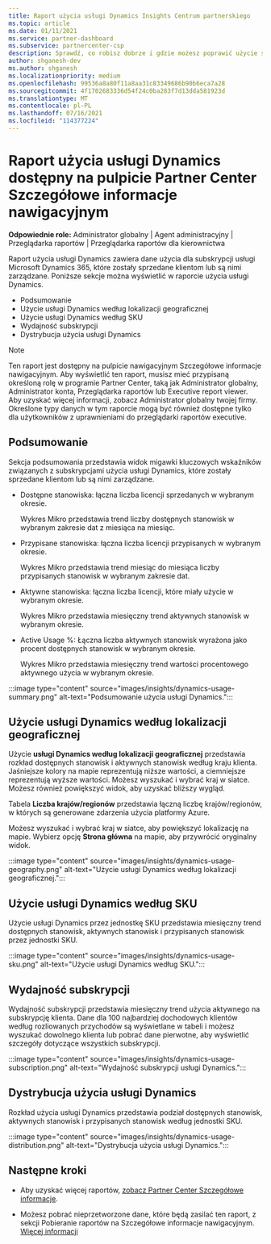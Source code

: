 ```yaml
---
title: Raport użycia usługi Dynamics Insights Centrum partnerskiego
ms.topic: article
ms.date: 01/11/2021
ms.service: partner-dashboard
ms.subservice: partnercenter-csp
description: Sprawdź, co robisz dobrze i gdzie możesz poprawić użycie subskrypcji usługi Dynamics, które sprzedajesz klientom lub zarządzasz nimi.
author: shganesh-dev
ms.author: shganesh
ms.localizationpriority: medium
ms.openlocfilehash: 99536a8a80f11a8aa31c83349686b90b6eca7a28
ms.sourcegitcommit: 4f1702683336d54f24c0ba283f7d13dda581923d
ms.translationtype: MT
ms.contentlocale: pl-PL
ms.lasthandoff: 07/16/2021
ms.locfileid: "114377224"
---
```

# <a name="dynamics-usage-report-available-from-the-partner-center-insights-dashboard"></a>Raport użycia usługi Dynamics dostępny na pulpicie Partner Center Szczegółowe informacje nawigacyjnym

**Odpowiednie role:** Administrator globalny | Agent administracyjny | Przeglądarka raportów | Przeglądarka raportów dla kierownictwa

Raport użycia usługi Dynamics zawiera dane użycia dla subskrypcji usługi Microsoft Dynamics 365, które zostały sprzedane klientom lub są nimi zarządzane. Poniższe sekcje można wyświetlić w raporcie użycia usługi Dynamics.

- Podsumowanie
- Użycie usługi Dynamics według lokalizacji geograficznej
- Użycie usługi Dynamics według SKU
- Wydajność subskrypcji
- Dystrybucja użycia usługi Dynamics

 > [!NOTE]
 > Ten raport jest dostępny na pulpicie nawigacyjnym Szczegółowe informacje nawigacyjnym. Aby wyświetlić ten raport, musisz mieć przypisaną określoną rolę w programie Partner Center, taką jak Administrator globalny, Administrator konta, Przeglądarka raportów lub Executive report viewer. Aby uzyskać więcej informacji, zobacz Administrator globalny twojej firmy. Określone typy danych w tym raporcie mogą być również dostępne tylko dla użytkowników z uprawnieniami do przeglądarki raportów executive.

## <a name="summary"></a>Podsumowanie

Sekcja podsumowania przedstawia widok migawki kluczowych wskaźników związanych z subskrypcjami użycia usługi Dynamics, które zostały sprzedane klientom lub są nimi zarządzane.  

- Dostępne stanowiska: łączna liczba licencji sprzedanych w wybranym okresie.

   Wykres Mikro przedstawia trend liczby dostępnych stanowisk w wybranym zakresie dat z miesiąca na miesiąc.

- Przypisane stanowiska: łączna liczba licencji przypisanych w wybranym okresie.

   Wykres Mikro przedstawia trend miesiąc do miesiąca liczby przypisanych stanowisk w wybranym zakresie dat.

- Aktywne stanowiska: łączna liczba licencji, które miały użycie w wybranym okresie. 

   Wykres Mikro przedstawia miesięczny trend aktywnych stanowisk w wybranym okresie.

- Active Usage %: Łączna liczba aktywnych stanowisk wyrażona jako procent dostępnych stanowisk w wybranym okresie. 

   Wykres Mikro przedstawia miesięczny trend wartości procentowego aktywnego użycia w wybranym okresie.

:::image type="content" source="images/insights/dynamics-usage-summary.png" alt-text="Podsumowanie użycia usługi Dynamics.":::

## <a name="dynamics-usage-by-geography"></a>Użycie usługi Dynamics według lokalizacji geograficznej

Użycie **usługi Dynamics według lokalizacji geograficznej** przedstawia rozkład dostępnych stanowisk i aktywnych stanowisk według kraju klienta. Jaśniejsze kolory na mapie reprezentują niższe wartości, a ciemniejsze reprezentują wyższe wartości. Możesz wyszukać i wybrać kraj w siatce. Możesz również powiększyć widok, aby uzyskać bliższy wygląd.

Tabela **Liczba krajów/regionów** przedstawia łączną liczbę krajów/regionów, w których są generowane zdarzenia użycia platformy Azure.

Możesz wyszukać i wybrać kraj w siatce, aby powiększyć lokalizację na mapie. Wybierz opcję **Strona główna** na mapie, aby przywrócić oryginalny widok.

:::image type="content" source="images/insights/dynamics-usage-geography.png" alt-text="Użycie usługi Dynamics według lokalizacji geograficznej.":::

## <a name="dynamics-usage-by-sku"></a>Użycie usługi Dynamics według SKU

Użycie usługi Dynamics przez jednostkę SKU przedstawia miesięczny trend dostępnych stanowisk, aktywnych stanowisk i przypisanych stanowisk przez jednostki SKU.

:::image type="content" source="images/insights/dynamics-usage-sku.png" alt-text="Użycie usługi Dynamics według SKU.":::

## <a name="subscriptions-performance"></a>Wydajność subskrypcji

Wydajność subskrypcji przedstawia miesięczny trend użycia aktywnego na subskrypcję klienta. Dane dla 100 najbardziej dochodowych klientów według rozliowanych przychodów są wyświetlane w tabeli i możesz wyszukać dowolnego klienta lub pobrać dane pierwotne, aby wyświetlić szczegóły dotyczące wszystkich subskrypcji.

:::image type="content" source="images/insights/dynamics-usage-subscription.png" alt-text="Wydajność subskrypcji usługi Dynamics.":::

## <a name="dynamics-usage-distribution"></a>Dystrybucja użycia usługi Dynamics

Rozkład użycia usługi Dynamics przedstawia podział dostępnych stanowisk, aktywnych stanowisk i przypisanych stanowisk według jednostki SKU.

:::image type="content" source="images/insights/dynamics-usage-distribution.png" alt-text="Dystrybucja użycia usługi Dynamics.":::

## <a name="next-steps"></a>Następne kroki

- Aby uzyskać więcej raportów, [zobacz Partner Center Szczegółowe informacje](partner-center-insights.md).

- Możesz pobrać nieprzetworzone dane, które będą zasilać ten raport, z sekcji Pobieranie raportów na Szczegółowe informacje nawigacyjnym. [Więcej informacji](insights-download-reports.md) 
